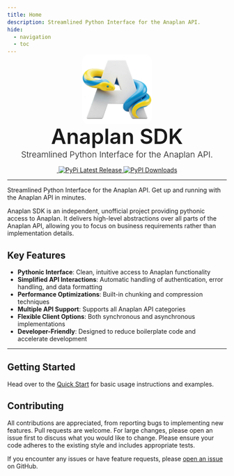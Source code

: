 ```yaml
---
title: Home
description: Streamlined Python Interface for the Anaplan API.
hide:
  - navigation
  - toc
---
```


<p align="center" style="margin: -15px 0 10px 0">
    <img width="160" height="160" src="img/anaplan-sdk.webp" alt='Python' style="border-radius: 15px">
</p>

<h1 align="center" style="font-size: 3rem; font-weight: 600; margin: -15px 0; color: var(--md-typeset-color)">
Anaplan SDK
</h1>

<h1 align="center" style="font-size: 1.2rem; font-weight: 300; margin: 15px 0">
    Streamlined Python Interface for the Anaplan API.
</h1>

<div align="center">
    <a href="https://pepy.tech/projects/anaplan-sdk">
        <img src="https://static.pepy.tech/badge/anaplan-sdk" alt="">
    </a>
    <a href="https://pypi.org/project/anaplan-sdk/">
        <img src="https://img.shields.io/pypi/v/anaplan-sdk.svg" alt="PyPi Latest Release"/>
    </a>
    <a href="https://pepy.tech/projects/anaplan-sdk">
        <img src="https://static.pepy.tech/badge/anaplan-sdk/month" alt="PyPI Downloads">
    </a>
</div>

---
Streamlined Python Interface for the Anaplan API. Get up and running with the Anaplan API in minutes.


Anaplan SDK is an independent, unofficial project providing pythonic access to Anaplan. It delivers high-level
abstractions over all parts of the Anaplan API, allowing you to focus on business requirements rather than implementation details.

## Key Features

- **Pythonic Interface**: Clean, intuitive access to Anaplan functionality
- **Simplified API Interactions**: Automatic handling of authentication, error handling, and data formatting
- **Performance Optimizations**: Built-in chunking and compression techniques
- **Multiple API Support**: Supports all Anaplan API categories
- **Flexible Client Options**: Both synchronous and asynchronous implementations
- **Developer-Friendly**: Designed to reduce boilerplate code and accelerate development

---

## Getting Started

Head over to the [Quick Start](quickstart.md) for basic usage instructions and examples.


## Contributing

All contributions are appreciated, from reporting bugs to implementing new features. Pull requests are welcome. For
large changes, please open an issue first to discuss what you would like to change. Please ensure your code adheres to
the existing style and includes appropriate tests.

If you encounter any issues or have feature requests,
please [open an issue](https://github.com/VinzenzKlass/anaplan-sdk/issues/new) on GitHub.
